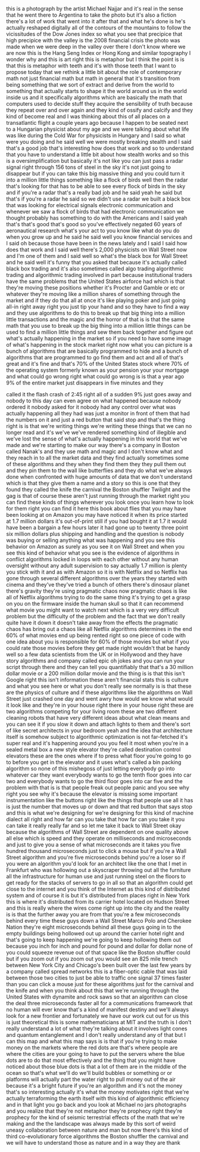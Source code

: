 
this is a photograph by the artist
Michael Najjar and it&#39;s real in the
sense that he went there to Argentina to
take the photo but it&#39;s also a fiction
there&#39;s a lot of work that went into it
after that and what he&#39;s done is he&#39;s
actually reshaped digitally all of the
contours of the mountains to follow the
vicissitudes of the Dow Jones index so
what you see that precipice that high
precipice with the valley is the 2008
financial crisis the photo was made when
we were deep in the valley over there I
don&#39;t know where we are now this is the
Hang Seng Index or Hong Kong and similar
topography I wonder why and this is art
right this is metaphor but I think the
point is is that this is metaphor with
teeth and it&#39;s with those teeth that I
want to propose today that we rethink a
little bit about the role of
contemporary math not just financial
math but math in general that it&#39;s
transition from being something that we
sort of extract and derive from the
world to something that actually starts
to shape it the world around us in the
world inside us and it specifically
algorithms which are basically the math
that computers used to decide stuff they
acquire the sensibility of truth because
they repeat over and over again and they
kind of ossify and calcify and they kind
of become real and I was thinking about
this of all places on a transatlantic
flight a couple years ago because I
happen to be seated next to a Hungarian
physicist about my age and we were
talking about what life was like during
the Cold War for physicists in Hungary
and I said so what were you doing and he
said well we were mostly breaking
stealth and I said that&#39;s a good job
that&#39;s interesting how does that work
and so to understand that you have to
understand a little bit about how
stealth works and so this is a
oversimplification but basically it&#39;s
not like you can just pass a radar
signal right through 156 tons of steel
in the sky it&#39;s not just going to
disappear
but if you can take this big massive
thing and you could turn it into a
million little things something like a
flock of birds well then the radar
that&#39;s looking for that has to be able
to see every flock of birds in the sky
and if you&#39;re a radar that&#39;s a really
bad job and he said yeah he said but
that&#39;s if you&#39;re a radar he said so we
didn&#39;t use a radar we built a black box
that was looking for electrical signals
electronic communication and whenever we
saw a flock of birds that had electronic
communication we thought probably has
something to do with the Americans and I
said yeah that&#39;s that&#39;s good that&#39;s good
so you&#39;ve effectively negated 60 years
of aeronautical research what&#39;s your act
to you know like what do you do when you
grow up and he said he said well you
know financial services and I said oh
because those have been in the news
lately and I said I said how does that
work and I said well there&#39;s 2,000
physicists on Wall Street now and I&#39;m
one of them and I said well so what&#39;s
the black box for Wall Street and he
said well it&#39;s funny that you asked that
because it&#39;s actually called black box
trading and it&#39;s also sometimes called
algo trading algorithmic trading and
algorithmic trading involved in part
because institutional traders have the
same problems that the United States
airforce had which is that they&#39;re
moving these positions whether it&#39;s
Procter and Gamble or etc or whatever
they&#39;re moving like a million shares of
something through the market and if they
do that all at once it&#39;s like playing
poker and just going all-in right away
right you just tip your hand and so they
have to find a way and they use
algorithms to do this to break up that
big thing into a million little
transactions and the magic and the
horror of that is is that the same math
that you use to break up the big thing
into a million little things can be used
to find a million little things and sew
them back together and figure out what&#39;s
actually happening in the market so if
you need to have some image of what&#39;s
happening in the stock market right now
what you can picture is a bunch of
algorithms that are basically programmed
to hide
and a bunch of algorithms that are
programmed to go find them and act and
all of that&#39;s great and it&#39;s fine and
that&#39;s 70% of the United States stock
where 70% of the operating system
formerly known as your pension your your
mortgage and what could go wrong right
what could go wrong is is that a year
ago 9% of the entire market just
disappears in five minutes and they

called it the flash crash of 2:45 right
all of a sudden 9% just goes away and
nobody to this day can even agree on
what happened because nobody ordered it
nobody asked for it nobody had any
control over what was actually happening
all they had was just a monitor in front
of them that had the numbers on it and
just a red button that said stop and
that&#39;s the thing right is is that we&#39;re
writing things we&#39;re writing these
things that we can no longer read and
it&#39;s we&#39;ve we&#39;ve rendered something kind
of illegible and we&#39;ve lost the sense of
what&#39;s actually happening in this world
that we&#39;ve made and we&#39;re starting to
make our way there&#39;s a company in Boston
called Nanak&#39;s and they use math and
magic and I don&#39;t know what and they
reach in to all the market data and they
find actually sometimes some of these
algorithms and they when they find them
they they pull them out and they pin
them to the wall like butterflies and
they do what we&#39;ve always done when
confronted with huge amounts of data
that we don&#39;t understand which is that
they give them a name and a story so
this is one that they found they called
the knife the carnival the Boston
shuffler Twilight and the gag is that of
course these aren&#39;t just running through
the market right you can find these
kinds of things
wherever you look once you learn how to
look for them right you can find it here
this book about flies that you may have
been looking at on Amazon you may have
noticed it when its price started at 1.7
million dollars it&#39;s
out-of-print still if you had bought it
at 1.7 it would have been a bargain a
few hours later it had gone up to twenty
three point six million dollars plus
shipping and handling and the question
is nobody was buying or selling anything
what was happening and you see this
behavior on Amazon as surely as you see
it on Wall Street and when you see this
kind of behavior what you see is the
evidence of algorithms in conflict
algorithms locked in loops with each
other without any human oversight
without any adult supervision to say
actually 1.7 million is plenty you stick
with it and as with Amazon so it is with
Netflix and so Netflix has gone through
several different algorithms over the
years they started with cinema and
they&#39;ve they&#39;ve tried a bunch of others
there&#39;s dinosaur planet there&#39;s gravity
they&#39;re using pragmatic chaos now
pragmatic chaos is like all of Netflix
algorithms trying to do the same thing
it&#39;s trying to get a grasp on you on the
firmware inside the human skull so that
it can recommend what movie you might
want to watch next which is a very very
difficult problem but the difficulty of
the problem and the fact that we don&#39;t
really quite have it down it doesn&#39;t
take away from the effects the pragmatic
chaos has bring out a chaos like all
Netflix algorithms determines in the end
60% of what movies end up being rented
right so one piece of code with one idea
about you is responsible for 60% of
those movies but what if you could rate
those movies before they get made right
wouldn&#39;t that be handy well so a few
data scientists from the UK or in
Hollywood and they have story algorithms
and company called epic oh jokes and you
can run your script through there and
they can tell you quantifiably that
that&#39;s a 30 million dollar movie or a
200 million dollar movie and the thing
is is that this isn&#39;t Google right this
isn&#39;t information
these aren&#39;t financial stats this is
culture and what you see here or what
you don&#39;t really see normally is is that
these are the physics of culture and if
these algorithms like the algorithms on
Wall
Street just crashed one day and went
awry how would we know what would it
look like and they&#39;re in your house
right there in your house right these
are two algorithms competing for your
living room these are two different
cleaning robots that have very different
ideas about what clean means and you can
see it if you slow it down and attach
lights to them and there&#39;s sort of like
secret architects in your bedroom yeah
and the idea that architecture itself is
somehow subject to algorithmic
optimization is not far-fetched it&#39;s
super real and it&#39;s happening around you
you feel it most when you&#39;re in a sealed
metal box a new style elevator they&#39;re
called destination control elevators
these are the ones where if to press
what floor you&#39;re going to go to before
you get in the elevator and it uses
what&#39;s called a bin packing algorithm so
none of this mishegoss of just letting
everybody go into whatever car they want
everybody wants to go the tenth floor
goes into car two and everybody wants to
go the third floor goes into car five
and the problem with that is is that
people freak out people panic and you
see why right you see why it&#39;s because
the elevator is missing some important
instrumentation like the buttons right
like the things that people use all it
has is just the number that moves up or
down and that red button that says stop
and this is what we&#39;re designing for
we&#39;re designing for this kind of machine
dialect
all right and how far can you take that
how far can you take it you can take it
really really far and so let me take it
back
to Wall Street okay because the
algorithms of Wall Street are dependent
on one quality above all else which is
speed and they operate on milliseconds
and microseconds and just to give you a
sense of what microseconds are it takes
you five hundred thousand microseconds
just to click a mouse but if you&#39;re a
Wall Street algorithm and you&#39;re five
microseconds behind you&#39;re a loser so if
you were an algorithm you&#39;d look for an
architect like the one that I met in
Frankfurt who was hollowing out a
skyscraper throwing out all the
furniture all the infrastructure for
human use and just running
steel on the floors to get ready for the
stacks of servers to go in all so that
an algorithm could get close to the
internet and you think of the Internet
as this kind of distributed system and
of course it is but it&#39;s distributed
from places right in New York this is
where it&#39;s distributed from its carrier
hotel located on Hudson Street and this
is really where the wires come right up
into the city and the reality is is that
the further away you are from that
you&#39;re a few microseconds behind every
time these guys down a Wall Street Marco
Polo and Cherokee Nation they&#39;re eight
microseconds behind all these guys going
in to the empty buildings being hollowed
out up around the carrier hotel right
and that&#39;s going to keep happening we&#39;re
going to keep hollowing them out because
you inch for inch and pound for pound
and dollar for dollar none of you could
squeeze revenue out of that space like
the Boston shuffler could but if you
zoom out if you zoom out you would see
an 825 mile trench between New York City
and Chicago&#39;s been built over the last
few years by a company called spread
networks this is a fiber-optic cable
that was laid between those two cities
to just be able to traffic one signal 37
times faster than you can click a mouse
just for these algorithms just for the
carnival and the knife and when you
think about this that we&#39;re running
through the United States with dynamite
and rock saws so that an algorithm can
close the deal three microseconds faster
all for a communications framework that
no human will ever know that&#39;s a kind of
manifest destiny and we&#39;ll always look
for a new frontier and fortunately we
have our work cut out for us this is
just theoretical this is some
mathematicians at MIT and the truth is I
don&#39;t really understand a lot of what
they&#39;re talking about it involves light
cones and quantum entanglement and I
don&#39;t really understand any of that but
I can
this map and what this map says is is
that if you&#39;re trying to make money on
the markets where the red dots are
that&#39;s where people are where the cities
are your going to have to put the
servers where the blue dots are to do
that most effectively and the thing that
you might have noticed about those blue
dots is that a lot of them are in the
middle of the ocean so that&#39;s what we&#39;ll
do we&#39;ll build bubbles or something or
or platforms will actually part the
water right to pull money out of the air
because it&#39;s a bright future if you&#39;re
an algorithm and it&#39;s not the money
that&#39;s so interesting actually it&#39;s what
the money motivates right that we&#39;re
actually terraforming the earth itself
with this kind of algorithmic efficiency
and in that light you go back and you
look at Michael no jars photographs and
you realize that they&#39;re not metaphor
they&#39;re prophecy right they&#39;re prophecy
for the kind of seismic terrestrial
effects of the math that we&#39;re making
and the the landscape was always made by
this sort of weird uneasy collaboration
between nature and man but now there&#39;s
this kind of third co-evolutionary force
algorithms the Boston shuffler the
carnival and we will have to understand
those as nature and in a way they are
thank

